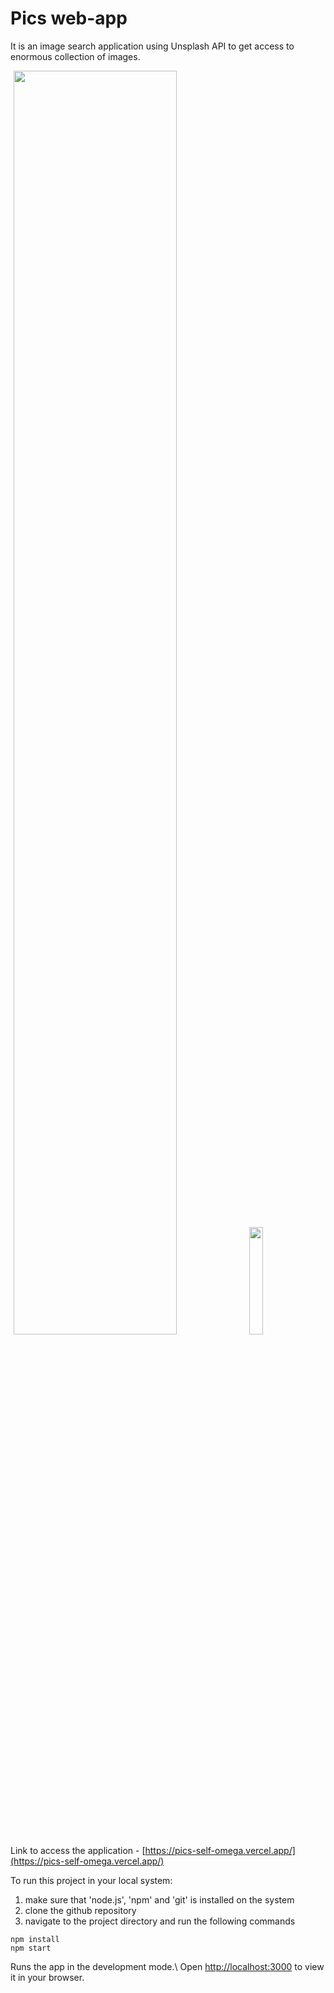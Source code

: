 # Pics web-app

It is an image search application using Unsplash API to get access to enormous collection of images.

<img src="https://github.com/yash-g101/pics/assets/85841043/55292ae5-a9f0-414a-b25f-d251fba5e9be" width="72%" hspace="5px"/>
<img src="https://github.com/yash-g101/pics/assets/85841043/881494fe-a763-4037-91ea-e33a68fa33e4" width="21%" hspace="5px"/>
<!-- ![image](https://github.com/yash-g101/pics/assets/85841043/55292ae5-a9f0-414a-b25f-d251fba5e9be)
![image](https://github.com/yash-g101/pics/assets/85841043/881494fe-a763-4037-91ea-e33a68fa33e4) -->


\
Link to access the application - [https://pics-self-omega.vercel.app/](https://pics-self-omega.vercel.app/)

To run this project in your local system:
1. make sure that 'node.js', 'npm' and 'git' is installed on the system 
2. clone the github repository
3. navigate to the project directory and run the following commands
  ```
  npm install
  npm start
  ```
  Runs the app in the development mode.\ Open [http://localhost:3000](http://localhost:3000) to view it in your browser.
